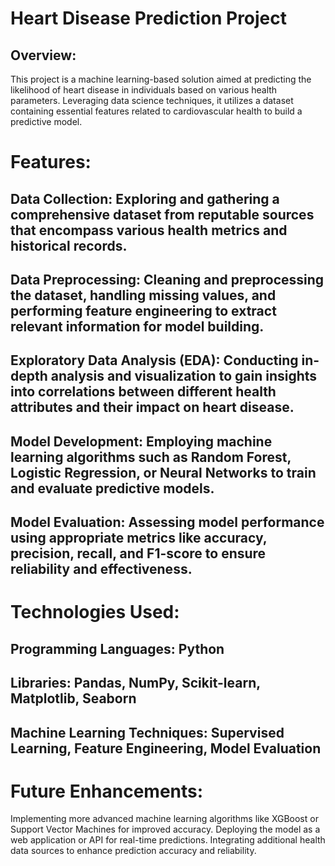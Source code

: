 # Heart Disease Prediction Project
## Overview:
This project is a machine learning-based solution aimed at predicting the likelihood of heart disease in individuals based on various health parameters. Leveraging data science techniques, it utilizes a dataset containing essential features related to cardiovascular health to build a predictive model.

# Features:
## Data Collection: Exploring and gathering a comprehensive dataset from reputable sources that encompass various health metrics and historical records.
## Data Preprocessing: Cleaning and preprocessing the dataset, handling missing values, and performing feature engineering to extract relevant information for model building.
## Exploratory Data Analysis (EDA): Conducting in-depth analysis and visualization to gain insights into correlations between different health attributes and their impact on heart disease.
## Model Development: Employing machine learning algorithms such as Random Forest, Logistic Regression, or Neural Networks to train and evaluate predictive models.
## Model Evaluation: Assessing model performance using appropriate metrics like accuracy, precision, recall, and F1-score to ensure reliability and effectiveness.
# Technologies Used:
## Programming Languages: Python
## Libraries: Pandas, NumPy, Scikit-learn, Matplotlib, Seaborn
## Machine Learning Techniques: Supervised Learning, Feature Engineering, Model Evaluation
# Future Enhancements:
Implementing more advanced machine learning algorithms like XGBoost or Support Vector Machines for improved accuracy.
Deploying the model as a web application or API for real-time predictions.
Integrating additional health data sources to enhance prediction accuracy and reliability.
